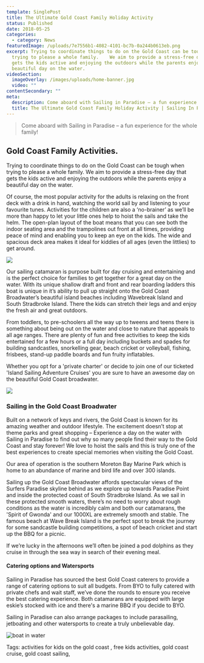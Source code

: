 ```yaml
---
template: SinglePost
title: The Ultimate Gold Coast Family Holiday Activity
status: Published
date: 2018-05-25
categories:
  - category: News
featuredImage: /uploads/7e7556b1-4082-4101-bc7b-0a244b0613eb.png
excerpt: Trying to coordinate things to do on the Gold Coast can be tough when
  trying to please a whole family.    We aim to provide a stress-free day that
  gets the kids active and enjoying the outdoors while the parents enjoy a
  beautiful day on the water.
videoSection:
  imageOverlay: /images/uploads/home-banner.jpg
  video: ""
contentSecondary: ""
meta:
  description: Come aboard with Sailing in Paradise – a fun experience for the whole family!
  title: The Ultimate Gold Coast Family Holiday Activity | Sailing In Paradise
---
```

> Come aboard with Sailing in Paradise – a fun experience for the whole family!

## Gold Coast Family Activities.

Trying to coordinate things to do on the Gold Coast can be tough when trying to please a whole family.    We aim to provide a stress-free day that gets the kids active and enjoying the outdoors while the parents enjoy a beautiful day on the water. 

Of course, the most popular activity for the adults is relaxing on the front deck with a drink in hand, watching the world sail by and listening to your favourite tunes.   Activities for the children are also a ‘no-brainer’ as we’ll be more than happy to let your little ones help to hoist the sails and take the helm.     The open-plan layout of the boat means that you can see both the indoor seating area and the trampolines out front at all times, providing peace of mind and enabling you to keep an eye on the kids.   The wide and spacious deck area makes it ideal for kiddies of all ages (even the littlies) to get around.  

![](/uploads/5c0ffbbb-d623-40d7-b8bb-62e720edbc18.png)

Our sailing catamaran is purpose built for day cruising and entertaining and is the perfect choice for families to get together for a great day on the water.  With its unique shallow draft and front and rear boarding ladders this boat is unique in it’s ability to pull up straight onto the Gold Coast Broadwater’s beautiful island beaches including Wavebreak Island and South Stradbroke Island. There the kids can stretch their legs and and enjoy the fresh air and great outdoors.

From toddlers, to pre-schoolers all the way up to tweens and teens there is something about being out on the water and close to nature that appeals to all age ranges.    There are plenty of fun and free activities to keep the kids entertained for a few hours or a full day including buckets and spades for building sandcastles, snorkelling gear, beach cricket or volleyball, fishing, frisbees, stand-up paddle boards and fun fruity inflatables.

Whether you opt for a 'private charter' or decide to join one of our ticketed 'Island Sailing Adventure Cruises' you are sure to have an awesome day on the beautiful Gold Coast broadwater.

![](/uploads/ae4aa7fd-519a-4053-a000-1b355592ef08.png)

### Sailing in the Gold Coast Broadwater

Built on a network of keys and rivers, the Gold Coast is known for its amazing weather and outdoor lifestyle. The excitement doesn’t stop at theme parks and great shopping – Experience a day on the water with Sailing in Paradise to find out why so many people find their way to the Gold Coast and stay forever!  We love to hoist the sails and this is truly one of the best experiences to create special memories when visiting the Gold Coast.

Our area of operation is the southern Moreton Bay Marine Park which is home to an abundance of marine and bird life and over 300 islands.

Sailing up the Gold Coast Broadwater affords spectacular views of the Surfers Paradise skyline behind as we explore up towards Paradise Point and inside the protected coast of South Stradbroke Island. As we sail in these protected smooth waters, there’s no need to worry about rough conditions as the water is incredibly calm and both our catamarans, the 'Spirit of Gwonda' and our 1000XL are extremely smooth and stable. The famous beach at Wave Break Island is the perfect spot to break the journey for some sandcastle building competitions, a spot of beach cricket and start up the BBQ for a picnic.

If we’re lucky in the afternoons we’ll often be joined a pod dolphins as they cruise in through the sea way in search of their evening meal.

#### Catering options and Watersports

Sailing in Paradise has sourced the best Gold Coast caterers to provide a range of catering options to suit all budgets. From BYO to fully catered with private chefs and wait staff, we’ve done the rounds to ensure you receive the best catering experience. Both catamarans  are equipped with large eskie’s stocked with ice and there's a marine BBQ if you decide to BYO.

Sailing in Paradise can also arrange packages to include parasailing, jetboating and other watersports to create a truly unbelievable day.

![boat in water](/uploads/801e44e1-aab4-4f67-ac15-9ffac97d091c.png)

Tags: activities for kids on the gold coast
, free kids activities, gold coast cruise, gold coast sailing,